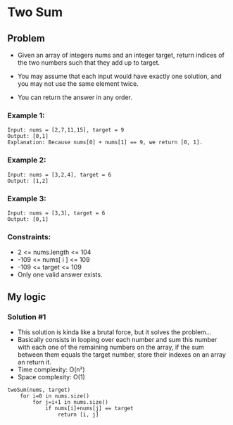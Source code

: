 # Two Sum

## Problem
- Given an array of integers nums and an integer target, return indices of the two numbers such that they add up to target.

- You may assume that each input would have exactly one solution, and you may not use the same element twice.

- You can return the answer in any order.

### Example 1:
```
Input: nums = [2,7,11,15], target = 9
Output: [0,1]
Explanation: Because nums[0] + nums[1] == 9, we return [0, 1].
```

### Example 2:
```
Input: nums = [3,2,4], target = 6
Output: [1,2]
```

### Example 3:
```
Input: nums = [3,3], target = 6
Output: [0,1]
```

### Constraints:

- 2 <= nums.length <= 104
- -109 <= nums[ i ] <= 109
- -109 <= target <= 109
- Only one valid answer exists.


## My logic

### Solution #1

- This solution is kinda like a brutal force, but it solves the problem...
- Basically consists in looping over each number and sum this number with each one of the remaining numbers on the array, if the sum between them equals the target number, store their indexes on an array an return it.
- Time complexity: O(n²)
- Space complexity: O(1)

```
twoSum(nums, target)
    for i=0 in nums.size()
        for j=i+1 in nums.size()
            if nums[i]+nums[j] == target
                return [i, j]
```
